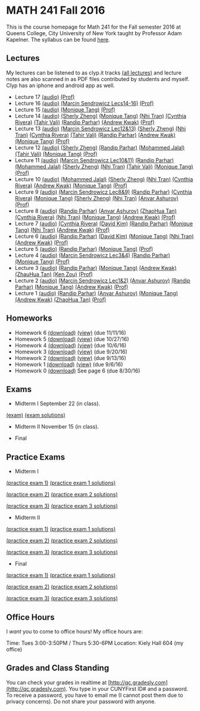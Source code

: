 # MATH 241 Fall 2016

This is the course homepage for Math 241 for the Fall semester 2016 at Queens College, City University of New York taught by Professor Adam Kapelner. The syllabus can be found [here](https://raw.githubusercontent.com/kapelner/QC_Math_241_Fall_2016/master/syllabus/syllabus.pdf).

## Lectures

My lectures can be listened to as clyp.it tracks [(all lectures)](https://clyp.it/search?type=hashtag&query=kapelner) and lecture notes are also scanned in as PDF files contributed by students and myself. Clyp has an iphone and android app as well.


<!--
* Lecture 23 [(audio)](https://clyp.it/2zhfyu1n) [(Anastassiya N)](https://github.com/kapelner/QC_Math_241_Fall_2016/blob/master/lectures/lec23an.pdf) [(Katherine S)](https://github.com/kapelner/QC_Math_241_Fall_2016/blob/master/lectures/lec23ks.pdf) [(Qingyun Ni)](https://github.com/kapelner/QC_Math_241_Fall_2016/blob/master/lectures/lec23qn.pdf) [(Javier Mucia)](https://github.com/kapelner/QC_Math_241_Fall_2016/blob/master/lectures/lec23jm.pdf) [(Prof)](https://github.com/kapelner/QC_Math_241_Fall_2016/blob/master/lectures/lec23kap.pdf)
* Lecture 22 [(audio)](https://clyp.it/z1z5m3ur) [(Lioneta Osario)](https://github.com/kapelner/QC_Math_241_Fall_2016/blob/master/lectures/lec22lo.pdf) [(Javier Mucia)](https://github.com/kapelner/QC_Math_241_Fall_2016/blob/master/lectures/lec22jm.pdf) [(Katherine Sandoval)](https://github.com/kapelner/QC_Math_241_Fall_2016/blob/master/lectures/lec22ks.pdf) [(Anastassiya N)](https://github.com/kapelner/QC_Math_241_Fall_2016/blob/master/lectures/lec22an.pdf) [(Prof)](https://github.com/kapelner/QC_Math_241_Fall_2016/blob/master/lectures/lec22kap.pdf)
* Lecture 21 [(audio)](https://clyp.it/jtzl05vc) [(Katherine Sandoval)](https://github.com/kapelner/QC_Math_241_Fall_2016/blob/master/lectures/lec21ks.pdf) [(Lioneta Osario)](https://github.com/kapelner/QC_Math_241_Fall_2016/blob/master/lectures/lec21lo.pdf) [(Javier Mucia)](https://github.com/kapelner/QC_Math_241_Fall_2016/blob/master/lectures/lec21jm.pdf) [(Anastassiya N)](https://github.com/kapelner/QC_Math_241_Fall_2016/blob/master/lectures/lec21an.pdf)  [(Prof)](https://github.com/kapelner/QC_Math_241_Fall_2016/blob/master/lectures/lec21kap.pdf)
* Lecture 20 [(audio)](https://clyp.it/cbj45ugf) [(Lioneta Osario)](https://github.com/kapelner/QC_Math_241_Fall_2016/blob/master/lectures/lec20lo.pdf) [(Anastassiya N)](https://github.com/kapelner/QC_Math_241_Fall_2016/blob/master/lectures/lec20an.pdf) [(Katherine Sandoval)](https://github.com/kapelner/QC_Math_241_Fall_2016/blob/master/lectures/lec20ks.pdf) [(Javier Mucia)](https://github.com/kapelner/QC_Math_241_Fall_2016/blob/master/lectures/lec20jm.pdf) [(Prof)](https://github.com/kapelner/QC_Math_241_Fall_2016/blob/master/lectures/lec20kap.pdf)
* Lecture 19 [(audio)](https://clyp.it/siwiuwhf) [(Katherine Sandoval)](https://github.com/kapelner/QC_Math_241_Fall_2016/blob/master/lectures/lec19ks.pdf) [(Anastassiya Neznanova)](https://github.com/kapelner/QC_Math_241_Fall_2016/blob/master/lectures/lec19an.pdf) [(Javier Mucia)](https://github.com/kapelner/QC_Math_241_Fall_2016/blob/master/lectures/lec19jm.pdf) [(Prof)](https://github.com/kapelner/QC_Math_241_Fall_2016/blob/master/lectures/lec19kap.pdf)
* Lecture 18 [(audio)](https://clyp.it/01zdogrk) [(Katherine Sandoval)](https://github.com/kapelner/QC_Math_241_Fall_2016/blob/master/lectures/lec18ks.pdf) [(Anastassiya N)](https://github.com/kapelner/QC_Math_241_Fall_2016/blob/master/lectures/lec18an.pdf) [(Qingyun Ni)](https://github.com/kapelner/QC_Math_241_Fall_2016/blob/master/lectures/lec18qn.pdf) [(Javier Mucia)](https://github.com/kapelner/QC_Math_241_Fall_2016/blob/master/lectures/lec18jm.pdf) [(Prof)](https://github.com/kapelner/QC_Math_241_Fall_2016/blob/master/lectures/lec18kap.pdf)-->
* Lecture 17 [(audio)](https://clyp.it/cpfktqg0) [(Prof)](https://github.com/kapelner/QC_Math_241_Fall_2016/blob/master/lectures/lec17kap.pdf) 
* Lecture 16 [(audio)](https://clyp.it/dtq1weqe) [(Marcin Sendrowicz Lecs14-16)](https://github.com/kapelner/QC_Math_241_Fall_2016/blob/master/lectures/lec16marcin.pdf) [(Prof)](https://github.com/kapelner/QC_Math_241_Fall_2016/blob/master/lectures/lec16kap.pdf)
* Lecture 15 [(audio)](https://clyp.it/lropjc22) [(Monique Tang)](https://github.com/kapelner/QC_Math_241_Fall_2016/blob/master/lectures/lec15tang.pdf) [(Prof)](https://github.com/kapelner/QC_Math_241_Fall_2016/blob/master/lectures/lec15kap.pdf)
* Lecture 14 [(audio)](https://clyp.it/1hhre5sf) [(Sherly Zheng)](https://github.com/kapelner/QC_Math_241_Fall_2016/blob/master/lectures/lec14zheng.pdf) [(Monique Tang)](https://github.com/kapelner/QC_Math_241_Fall_2016/blob/master/lectures/lec14tang.pdf) [(Nhi Tran)](https://github.com/kapelner/QC_Math_241_Fall_2016/blob/master/lectures/lec14tran.pdf) [(Cynthia Rivera)](https://github.com/kapelner/QC_Math_241_Fall_2016/blob/master/lectures/lec14rivera.pdf) [(Tahir Vali)](https://github.com/kapelner/QC_Math_241_Fall_2016/blob/master/lectures/lec14tahir.pdf) [(Randip Parhar)](https://github.com/kapelner/QC_Math_241_Fall_2016/blob/master/lectures/lec14parhar.pdf) [(Andrew Kwak)](https://github.com/kapelner/QC_Math_241_Fall_2016/blob/master/lectures/lec14kwak.pdf)  [(Prof)](https://github.com/kapelner/QC_Math_241_Fall_2016/blob/master/lectures/lec14kap.pdf)
* Lecture 13 [(audio)](https://clyp.it/sry3aigr) [(Marcin Sendrowicz Lec12&13)](https://github.com/kapelner/QC_Math_241_Fall_2016/blob/master/lectures/lec13marcin.pdf)  [(Sherly Zheng)](https://github.com/kapelner/QC_Math_241_Fall_2016/blob/master/lectures/lec13zheng.pdf) [(Nhi Tran)](https://github.com/kapelner/QC_Math_241_Fall_2016/blob/master/lectures/lec13tran.pdf) [(Cynthia Rivera)](https://github.com/kapelner/QC_Math_241_Fall_2016/blob/master/lectures/lec13rivera.pdf) [(Tahir Vali)](https://github.com/kapelner/QC_Math_241_Fall_2016/blob/master/lectures/lec13tahir.pdf) [(Randip Parhar)](https://github.com/kapelner/QC_Math_241_Fall_2016/blob/master/lectures/lec13parhar.pdf) [(Andrew Kwak)](https://github.com/kapelner/QC_Math_241_Fall_2016/blob/master/lectures/lec13kwak.pdf) [(Monique Tang)](https://github.com/kapelner/QC_Math_241_Fall_2016/blob/master/lectures/lec13tang.pdf) [(Prof)](https://github.com/kapelner/QC_Math_241_Fall_2016/blob/master/lectures/lec13kap.pdf)
* Lecture 12 [(audio)](https://clyp.it/jsdqidv5)  [(Sherly Zheng)](https://github.com/kapelner/QC_Math_241_Fall_2016/blob/master/lectures/lec12zheng.pdf) [(Randip Parhar)](https://github.com/kapelner/QC_Math_241_Fall_2016/blob/master/lectures/lec12parhar.pdf) [(Mohammed Jalal)](https://github.com/kapelner/QC_Math_241_Fall_2016/blob/master/lectures/lec12jalal.pdf) [(Tahir Vali)](https://github.com/kapelner/QC_Math_241_Fall_2016/blob/master/lectures/lec12vali.pdf) [(Monique Tang)](https://github.com/kapelner/QC_Math_241_Fall_2016/blob/master/lectures/lec12tang.pdf) [(Prof)](https://github.com/kapelner/QC_Math_241_Fall_2016/blob/master/lectures/lec12kap.pdf)
* Lecture 11 [(audio)](https://clyp.it/55tyrkpw) [(Marcin Sendrowicz Lec10&11)](https://github.com/kapelner/QC_Math_241_Fall_2016/blob/master/lectures/lec11marcin.pdf) [(Randip Parhar)](https://github.com/kapelner/QC_Math_241_Fall_2016/blob/master/lectures/lec11parhar.pdf) [(Mohammed Jalal)](https://github.com/kapelner/QC_Math_241_Fall_2016/blob/master/lectures/lec11jalal.pdf) [(Sherly Zheng)](https://github.com/kapelner/QC_Math_241_Fall_2016/blob/master/lectures/lec11zheng.pdf) [(Nhi Tran)](https://github.com/kapelner/QC_Math_241_Fall_2016/blob/master/lectures/lec11tran.pdf) [(Tahir Vali)](https://github.com/kapelner/QC_Math_241_Fall_2016/blob/master/lectures/lec11vali.pdf) [(Monique Tang)](https://github.com/kapelner/QC_Math_241_Fall_2016/blob/master/lectures/lec11tang.pdf) [(Prof)](https://github.com/kapelner/QC_Math_241_Fall_2016/blob/master/lectures/lec11kap.pdf) 
* Lecture 10 [(audio)](https://clyp.it/im3u2zln) [(Mohammed Jalal)](https://github.com/kapelner/QC_Math_241_Fall_2016/blob/master/lectures/lec10jalal.pdf) [(Sherly Zheng)](https://github.com/kapelner/QC_Math_241_Fall_2016/blob/master/lectures/lec10zheng.pdf) [(Nhi Tran)](https://github.com/kapelner/QC_Math_241_Fall_2016/blob/master/lectures/lec10tran.pdf) [(Cynthia Rivera)](https://github.com/kapelner/QC_Math_241_Fall_2016/blob/master/lectures/lec10riv.pdf) [(Andrew Kwak)](https://github.com/kapelner/QC_Math_241_Fall_2016/blob/master/lectures/lec10kwak.pdf) [(Monique Tang)](https://github.com/kapelner/QC_Math_241_Fall_2016/blob/master/lectures/lec10tang.pdf) [(Prof)](https://github.com/kapelner/QC_Math_241_Fall_2016/blob/master/lectures/lec10kap.pdf)
* Lecture 9 [(audio)](https://clyp.it/1dxdpulo) [(Marcin Sendrowicz Lec8&9)](https://github.com/kapelner/QC_Math_241_Fall_2016/blob/master/lectures/lec09marcin.pdf) [(Randip Parhar)](https://github.com/kapelner/QC_Math_241_Fall_2016/blob/master/lectures/lec09parhar.pdf) [(Cynthia Rivera)](https://github.com/kapelner/QC_Math_241_Fall_2016/blob/master/lectures/lec09riv.pdf) [(Monique Tang)](https://github.com/kapelner/QC_Math_241_Fall_2016/blob/master/lectures/lec09tang.pdf) [(Sherly Zheng)](https://github.com/kapelner/QC_Math_241_Fall_2016/blob/master/lectures/lec09zheng.pdf) [(Nhi Tran)](https://github.com/kapelner/QC_Math_241_Fall_2016/blob/master/lectures/lec09tran.pdf) [(Anvar Ashurov)](https://github.com/kapelner/QC_Math_241_Fall_2016/blob/master/lectures/lec09ash.pdf) [(Prof)](https://github.com/kapelner/QC_Math_241_Fall_2016/blob/master/lectures/lec09kap.pdf) 
* Lecture 8 [(audio)](https://clyp.it/swteioco) [(Randip Parhar)](https://github.com/kapelner/QC_Math_241_Fall_2016/blob/master/lectures/lec08parhar.pdf) [(Anvar Ashurov)](https://github.com/kapelner/QC_Math_241_Fall_2016/blob/master/lectures/lec08ash.pdf) [(ZhaoHua Tan)](https://github.com/kapelner/QC_Math_241_Fall_2016/blob/master/lectures/lec08tan.pdf) [(Cynthia Rivera)](https://github.com/kapelner/QC_Math_241_Fall_2016/blob/master/lectures/lec08riv.pdf)  [(Nhi Tran)](https://github.com/kapelner/QC_Math_241_Fall_2016/blob/master/lectures/lec08tran.pdf) [(Monique Tang)](https://github.com/kapelner/QC_Math_241_Fall_2016/blob/master/lectures/lec08tang.pdf) [(Andrew Kwak)](https://github.com/kapelner/QC_Math_241_Fall_2016/blob/master/lectures/lec08kwak.pdf) [(Prof)](https://github.com/kapelner/QC_Math_241_Fall_2016/blob/master/lectures/lec08kap.pdf)
* Lecture 7 [(audio)](https://clyp.it/z2vslqce) [(Cynthia Rivera)](https://github.com/kapelner/QC_Math_241_Fall_2016/blob/master/lectures/lec07riv.pdf) [(David Kim)](https://github.com/kapelner/QC_Math_241_Fall_2016/blob/master/lectures/lec07kim.pdf) [(Randip Parhar)](https://github.com/kapelner/QC_Math_241_Fall_2016/blob/master/lectures/lec07parhar.pdf) [(Monique Tang)](https://github.com/kapelner/QC_Math_241_Fall_2016/blob/master/lectures/lec07tang.pdf) [(Nhi Tran)](https://github.com/kapelner/QC_Math_241_Fall_2016/blob/master/lectures/lec07tran.pdf) [(Andrew Kwak)](https://github.com/kapelner/QC_Math_241_Fall_2016/blob/master/lectures/lec07kwak.pdf)  [(Prof)](https://github.com/kapelner/QC_Math_241_Fall_2016/blob/master/lectures/lec07kap.pdf)
* Lecture 6 [(audio)](https://clyp.it/u2wjhut1) [(Randip Parhar)](https://github.com/kapelner/QC_Math_241_Fall_2016/blob/master/lectures/lec06parhar.pdf) [(David Kim)](https://github.com/kapelner/QC_Math_241_Fall_2016/blob/master/lectures/lec06kim.pdf) [(Monique Tang)](https://github.com/kapelner/QC_Math_241_Fall_2016/blob/master/lectures/lec06tang.pdf) [(Nhi Tran)](https://github.com/kapelner/QC_Math_241_Fall_2016/blob/master/lectures/lec06tran.pdf) [(Andrew Kwak)](https://github.com/kapelner/QC_Math_241_Fall_2016/blob/master/lectures/lec06kwak.pdf) [(Prof)](https://github.com/kapelner/QC_Math_241_Fall_2016/blob/master/lectures/lec06kap.pdf)
* Lecture 5 [(audio)](https://clyp.it/whwedabc) [(Randip Parhar)](https://github.com/kapelner/QC_Math_241_Fall_2016/blob/master/lectures/lec05parhar.pdf) [(Monique Tang)](https://github.com/kapelner/QC_Math_241_Fall_2016/blob/master/lectures/lec05tang.pdf) [(Prof)](https://github.com/kapelner/QC_Math_241_Fall_2016/blob/master/lectures/lec05kap.pdf)
* Lecture 4 [(audio)](https://clyp.it/hplwtkqg) [(Marcin Sendrowicz Lec3&4)](https://github.com/kapelner/QC_Math_241_Fall_2016/blob/master/lectures/lec04marcin.pdf) [(Randip Parhar)](https://github.com/kapelner/QC_Math_241_Fall_2016/blob/master/lectures/lec04parhar.pdf) [(Monique Tang)](https://github.com/kapelner/QC_Math_241_Fall_2016/blob/master/lectures/lec04tang.pdf)  [(Prof)](https://github.com/kapelner/QC_Math_241_Fall_2016/blob/master/lectures/lec04kap.pdf)
* Lecture 3 [(audio)](https://clyp.it/cqxbt3ez) [(Randip Parhar)](https://github.com/kapelner/QC_Math_241_Fall_2016/blob/master/lectures/lec03parhar.pdf) [(Monique Tang)](https://github.com/kapelner/QC_Math_241_Fall_2016/blob/master/lectures/lec03tang.pdf) [(Andrew Kwak)](https://github.com/kapelner/QC_Math_241_Fall_2016/blob/master/lectures/lec03kwak.pdf) [(ZhauHua Tan)](https://github.com/kapelner/QC_Math_241_Fall_2016/blob/master/lectures/lec03tan.pdf)  [(Ken Zou)](https://github.com/kapelner/QC_Math_241_Fall_2016/blob/master/lectures/lec03zou.pdf) [(Prof)](https://github.com/kapelner/QC_Math_241_Fall_2016/blob/master/lectures/lec03kap.pdf)
* Lecture 2 [(audio)](https://clyp.it/gzusypnl) [(Marcin Sendrowicz Lec1&2)](https://github.com/kapelner/QC_Math_241_Fall_2016/blob/master/lectures/lec02marcin.pdf) [(Anvar Ashurov)](https://github.com/kapelner/QC_Math_241_Fall_2016/blob/master/lectures/lec02ash.pdf) [(Randip Parhar)](https://github.com/kapelner/QC_Math_241_Fall_2016/blob/master/lectures/lec02parhar.pdf) [(Monique Tang)](https://github.com/kapelner/QC_Math_241_Fall_2016/blob/master/lectures/lec02tang.pdf) [(Andrew Kwak)](https://github.com/kapelner/QC_Math_241_Fall_2016/blob/master/lectures/lec02kwak.pdf) [(Prof)](https://github.com/kapelner/QC_Math_241_Fall_2016/blob/master/lectures/lec02kap.pdf)
* Lecture 1 [(audio)](https://clyp.it/kiswrrvq) [(Randip Parhar)](https://github.com/kapelner/QC_Math_241_Fall_2016/blob/master/lectures/lec01parhar.pdf) [(Anvar Ashurov)](https://github.com/kapelner/QC_Math_241_Fall_2016/blob/master/lectures/lec01ash.pdf) [(Monique Tang)](https://github.com/kapelner/QC_Math_241_Fall_2016/blob/master/lectures/lec01tang.pdf) [(Andrew Kwak)](https://github.com/kapelner/QC_Math_241_Fall_2016/blob/master/lectures/lec01kwak.pdf) [(ZhaoHua Tan)](https://github.com/kapelner/QC_Math_241_Fall_2016/blob/master/lectures/lec01tan.pdf) [(Prof)](https://github.com/kapelner/QC_Math_241_Fall_2016/blob/master/lectures/lec01kap.pdf)


## Homeworks

* Homework 6 [(download)](https://github.com/kapelner/QC_Math_241_Fall_2016/blob/master/homeworks/hw06/hw06.pdf?raw=true) [(view)](https://github.com/kapelner/QC_Math_241_Fall_2016/blob/master/homeworks/hw06/hw06.pdf) (due 11/11/16)
* Homework 5 [(download)](https://github.com/kapelner/QC_Math_241_Fall_2016/blob/master/homeworks/hw05/hw05.pdf?raw=true) [(view)](https://github.com/kapelner/QC_Math_241_Fall_2016/blob/master/homeworks/hw05/hw05.pdf) (due 10/27/16)
* Homework 4 [(download)](https://github.com/kapelner/QC_Math_241_Fall_2016/blob/master/homeworks/hw04/hw04.pdf?raw=true) [(view)](https://github.com/kapelner/QC_Math_241_Fall_2016/blob/master/homeworks/hw04/hw04.pdf) (due 10/6/16)
* Homework 3 [(download)](https://github.com/kapelner/QC_Math_241_Fall_2016/blob/master/homeworks/hw03/hw03.pdf?raw=true) [(view)](https://github.com/kapelner/QC_Math_241_Fall_2016/blob/master/homeworks/hw03/hw03.pdf) (due 9/20/16)
* Homework 2 [(download)](https://github.com/kapelner/QC_Math_241_Fall_2016/blob/master/homeworks/hw02/hw02.pdf?raw=true) [(view)](https://github.com/kapelner/QC_Math_241_Fall_2016/blob/master/homeworks/hw02/hw02.pdf) (due 9/13/16)
* Homework 1 [(download)](https://github.com/kapelner/QC_Math_241_Fall_2016/blob/master/homeworks/hw01/hw01.pdf?raw=true) [(view)](https://github.com/kapelner/QC_Math_241_Fall_2016/blob/master/homeworks/hw01/hw01.pdf) (due 9/6/16)
* Homework 0 [(download)](https://github.com/kapelner/QC_Math_241_Fall_2016/blob/master/syllabus/syllabus.pdf?raw=true) See page 6 (due 8/30/16)

## Exams


* Midterm I September 22 (in class). 

[(exam)](https://github.com/kapelner/QC_Math_241_Fall_2016/blob/master/exams/midterm1/midterm1.pdf) [(exam solutions)](https://github.com/kapelner/QC_Math_241_Fall_2016/blob/master/exams/midterm1/midterm1_solutions.pdf)

* Midterm II November 15 (in class). 

* Final

## Practice Exams

* Midterm I

[(practice exam 1)](https://github.com/kapelner/QC_Math_241_Fall_2015/blob/master/exams/midterm1/midterm1.pdf) [(practice exam 1 solutions)](https://github.com/kapelner/QC_Math_241_Fall_2015/blob/master/exams/midterm1/midterm1_solutions.pdf) 

[(practice exam 2)](https://github.com/kapelner/QC_Math_241_Spring_2015/blob/master/exams/midterm1/midterm1.pdf?raw=true) [(practice exam 2 solutions)](https://github.com/kapelner/QC_Math_241_Spring_2015/blob/master/exams/midterm1/midterm1_solutions.pdf?raw=true) 

[(practice exam 3)](https://github.com/kapelner/QC_Math_241_Fall_2014_15/blob/master/exams/midterm1/midterm1.pdf?raw=true) [(practice exam 3 solutions)](https://github.com/kapelner/QC_Math_241_Fall_2014_15/blob/master/exams/midterm1/midterm1_solutions.pdf?raw=true)

* Midterm II

[(practice exam 1)](https://github.com/kapelner/QC_Math_241_Fall_2015/blob/master/exams/midterm2/midterm2.pdf) [(practice exam 1 solutions)](https://github.com/kapelner/QC_Math_241_Fall_2015/blob/master/exams/midterm2/midterm2_solutions.pdf) 

[(practice exam 2)](https://github.com/kapelner/QC_Math_241_Spring_2015/blob/master/exams/midterm2/midterm2.pdf?raw=true) [(practice exam 2 solutions)](https://github.com/kapelner/QC_Math_241_Spring_2015/blob/master/exams/midterm2/midterm2_solutions.pdf?raw=true) 

[(practice exam 3)](https://github.com/kapelner/QC_Math_241_Fall_2014_15/blob/master/exams/midterm2/midterm2.pdf?raw=true) [(practice exam 3 solutions)](https://github.com/kapelner/QC_Math_241_Fall_2014_15/blob/master/exams/midterm2/midterm2_solutions.pdf?raw=true)

* Final

[(practice exam 1)](https://github.com/kapelner/QC_Math_241_Fall_2015/blob/master/exams/final/final.pdf) [(practice exam 1 solutions)](https://github.com/kapelner/QC_Math_241_Fall_2015/blob/master/exams/final/final_solutions.pdf)  

[(practice exam 2)](https://github.com/kapelner/QC_Math_241_Spring_2015/blob/master/exams/final/final.pdf?raw=true) [(practice exam 2 solutions)](https://github.com/kapelner/QC_Math_241_Spring_2015/blob/master/exams/final/final_solutions.pdf?raw=true) 

[(practice exam 3)](https://github.com/kapelner/QC_Math_241_Fall_2014_15/blob/master/exams/final/final.pdf?raw=true) [(practice exam 3 solutions)](https://github.com/kapelner/QC_Math_241_Fall_2014_15/blob/master/exams/final/final_solutions.pdf?raw=true)

## Office Hours

I *want* you to come to office hours! My office hours are:

Time: Tues 3:00-3:50PM / Thurs 5:30-6PM
Location: Kiely Hall 604 (my office)

## Grades and Class Standing

You can check your grades in realtime at [http://qc.gradesly.com](http://qc.gradesly.com). You type in your CUNYFirst ID# and a password. To receive a password, you have to email me (I cannot post them due to privacy concerns). Do not share your password with anyone.
